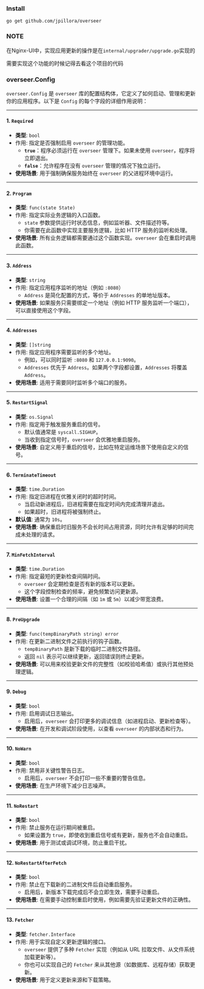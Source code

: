 ### Install

```shell
go get github.com/jpillora/overseer
```

### NOTE

在Nginx-UI中，实现应用更新的操作是在`internal/upgrader/upgrade.go`实现的

需要实现这个功能的时候记得去看这个项目的代码

### overseer.Config

`overseer.Config` 是 `overseer` 库的配置结构体，它定义了如何启动、管理和更新你的应用程序。以下是 `Config` 的每个字段的详细作用说明：

------

#### **1. `Required`**

- **类型**: `bool`
- 作用: 指定是否强制启用 `overseer` 的管理功能。
  - **`true`**：程序必须运行在 `overseer` 管理下。如果未使用 `overseer`，程序将立即退出。
  - **`false`**：允许程序在没有 `overseer` 管理的情况下独立运行。
- **使用场景**: 用于强制确保服务始终在 `overseer` 的父进程环境中运行。

------

#### **2. `Program`**

- **类型**: `func(state State)`
- 作用: 指定实际业务逻辑的入口函数。
  - `state` 参数提供运行时状态信息，例如监听器、文件描述符等。
  - 你需要在此函数中实现主要服务逻辑，比如 HTTP 服务的监听和处理。
- **使用场景**: 所有业务逻辑都需要通过这个函数实现。`overseer` 会在重启时调用此函数。

------

#### **3. `Address`**

- **类型**: `string`
- 作用: 指定应用程序监听的地址（例如 `:8080`）
  - `Address` 是简化配置的方式，等价于 `Addresses` 的单地址版本。
- **使用场景**: 如果服务只需要绑定一个地址（例如 HTTP 服务监听一个端口），可以直接使用这个字段。

------

#### **4. `Addresses`**

- **类型**: `[]string`
- 作用: 指定应用程序需要监听的多个地址。
  - 例如，可以同时监听 `:8080` 和 `127.0.0.1:9090`。
  - `Addresses` 优先于 `Address`。如果两个字段都设置，`Addresses` 将覆盖 `Address`。
- **使用场景**: 适用于需要同时监听多个端口的服务。

------

#### **5. `RestartSignal`**

- **类型**: `os.Signal`
- 作用: 指定用于触发服务重启的信号。
  - 默认值通常是 `syscall.SIGHUP`。
  - 当收到指定信号时，`overseer` 会优雅地重启服务。
- **使用场景**: 自定义用于重启的信号，比如在特定运维场景下使用自定义的信号。

------

#### **6. `TerminateTimeout`**

- **类型**: `time.Duration`
- 作用: 指定旧进程在优雅关闭时的超时时间。
  - 当启动新进程后，旧进程需要在指定时间内完成清理并退出。
  - 如果超时，旧进程将被强制终止。
- **默认值**: 通常为 `10s`。
- **使用场景**: 确保重启时旧服务不会长时间占用资源，同时允许有足够的时间完成未处理的请求。

------

#### **7. `MinFetchInterval`**

- **类型**: `time.Duration`
- 作用: 指定最短的更新检查间隔时间。
  - `overseer` 会定期检查是否有新的版本可以更新。
  - 这个字段控制检查的频率，避免频繁访问更新源。
- **使用场景**: 设置一个合理的间隔（如 `1m` 或 `5m`）以减少带宽浪费。

------

#### **8. `PreUpgrade`**

- **类型**: `func(tempBinaryPath string) error`
- 作用: 在更新二进制文件之前执行的钩子函数。
  - `tempBinaryPath` 是新下载的临时二进制文件路径。
  - 返回 `nil` 表示可以继续更新，返回错误则终止更新。
- **使用场景**: 可以用来校验更新文件的完整性（如校验哈希值）或执行其他预处理逻辑。

------

#### **9. `Debug`**

- **类型**: `bool`
- 作用: 启用调试日志输出。
  - 启用后，`overseer` 会打印更多的调试信息（如进程启动、更新检查等）。
- **使用场景**: 在开发和调试阶段使用，以查看 `overseer` 的内部状态和行为。

------

#### **10. `NoWarn`**

- **类型**: `bool`
- 作用: 禁用非关键性警告日志。
  - 启用后，`overseer` 不会打印一些不重要的警告信息。
- **使用场景**: 在生产环境下减少日志噪声。

------

#### **11. `NoRestart`**

- **类型**: `bool`
- 作用: 禁止服务在运行期间被重启。
  - 如果设置为 `true`，即使收到重启信号或有更新，服务也不会自动重启。
- **使用场景**: 用于测试或调试环境，防止重启干扰。

------

#### **12. `NoRestartAfterFetch`**

- **类型**: `bool`
- 作用: 禁止在下载新的二进制文件后自动重启服务。
  - 启用后，新版本下载完成后不会立即生效，需要手动重启。
- **使用场景**: 在需要手动控制重启时使用，例如需要先验证更新文件的正确性。

------

#### **13. `Fetcher`**

- **类型**: `fetcher.Interface`
- 作用: 用于实现自定义更新逻辑的接口。
  - `overseer` 提供了多种 `Fetcher` 实现（例如从 URL 拉取文件、从文件系统加载更新等）。
  - 你也可以实现自己的 `Fetcher` 来从其他源（如数据库、远程存储）获取更新。
- **使用场景**: 用于定义更新来源和下载策略。